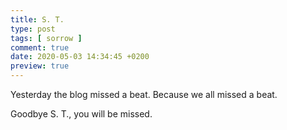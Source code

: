 ```yaml
---
title: S. T.
type: post
tags: [ sorrow ]
comment: true
date: 2020-05-03 14:34:45 +0200
preview: true
---
```


Yesterday the blog missed a beat. Because we all missed a beat.

Goodbye S. T., you will be missed.
